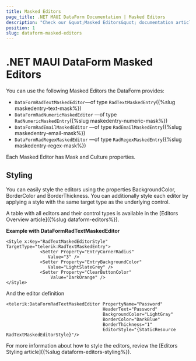 ```yaml
---
title: Masked Editors
page_title: .NET MAUI DataForm Documentation | Masked Editors
description: "Check our &quot;Masked Editors&quot; documentation article for Telerik DataForm for .NET MAUI control."
position: 1
slug: dataform-masked-editors
---
```


# .NET MAUI DataForm Masked Editors

You can use the following Masked Editors the DataForm provides:

* `DataFormRadTextMaskedEditor`&mdash;of type `RadTextMaskedEntry`({%slug maskedentry-text-mask%})
* `DataFormRadNumericMaskedEditor` &mdash;of type `RadNumericMaskedEntry`({%slug maskedentry-numeric-mask%})
* `DataFormRadEmailMaskedEditor` &mdash;of type `RadEmailMaskedEntry`({%slug maskedentry-email-mask%})
* `DataFormRadRegexMaskedEditor` &mdash;of type `RadRegexMaskedEntry`({%slug maskedentry-regex-mask%})

Each Masked Editor has Mask and Culture properties.

## Styling 

You can easily style the editors using the properties BackgroundColor, BorderColor and BorderThickness. You can additionally style each editor by applying a style with the same target type as the underlying control.

A table with all editors and their control types is available in the [Editors Overview article]({%slug dataform-editors%}).

**Example with DataFormRadTextMaskedEditor**

```XAML
<Style x:Key="RadTextMaskedEditorStyle" TargetType="telerik:RadTextMaskedEntry">
             <Setter Property="EntryCornerRadius"
                Value="3" />
             <Setter Property="EntryBackgroundColor"
                Value="LightSlateGrey" />
             <Setter Property="ClearButtonColor"
                 Value="DarkOrange" />
</Style>
```

And the editor definition

```XAML
<telerik:DataFormRadTextMaskedEditor PropertyName="Password"
                                     HeaderText="Password"
                                     BackgroundColor="LightGray"
                                     BorderColor="DarkBlue"
                                     BorderThickness="1"
                                     EditorStyle="{StaticResource RadTextMaskedEditorStyle}"/>
```

For more information about how to style the editors, review the [Editors Styling article]({%slug dataform-editors-styling%}).